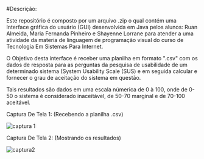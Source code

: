 #Descrição:

Este repositório é composto por um arquivo .zip o qual contém uma Interface gráfica do usuário (GUI) desenvolvida em Java pelos alunos: Ruan Almeida, Maria Fernanda Pinheiro e Shayenne Lorrane para atender a uma atividade da materia de linguagem de programação visual do curso de Tecnologia Em Sistemas Para Internet.

O Objetivo desta interface é receber uma planilha em formato ".csv" com os dados de resposta para as perguntas da pesquisa de usabilidade de um determinado sistema (System Usability Scale (SUS) e em seguida calcular e fornecer o grau de aceitação do sistema em questão. 

Tais resultados são dados em uma escala númerica de 0 à 100, onde de 0-50 o sistema é considerado inaceitável, de 50-70 marginal e de 70-100 aceitável.

Captura De Tela 1:
(Recebendo a planilha .csv)

![captura 1](https://user-images.githubusercontent.com/73649581/168705587-c3569632-d93d-4dd4-9fae-ee498ada8065.JPG)


Captura De Tela 2:
(Mostrando os resultados)

![captura2](https://user-images.githubusercontent.com/73649581/168705611-408109d2-7b86-4da8-b88a-e65e8d13f6db.JPG)

